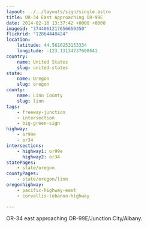 ```yaml
---
layout: ../../layouts/sign/single.astro
title: OR-34 East Approaching OR-99E
date: 2014-02-16 13:37:42 +0000 +0000
imageid: "3744061217656650350"
flickrid: "12864448424"
location:
    latitude: 44.5610253153334
    longitude: -123.13134737608641
country:
    name: United States
    slug: united-states
state:
    name: Oregon
    slug: oregon
county:
    name: Linn County
    slug: linn
tags:
    - freeway-junction
    - intersection
    - big-green-sign
highway:
    - or99e
    - or34
intersections:
    - highway1: or99e
      highway2: or34
statePages:
    - state/oregon
countyPages:
    - state/oregon/linn
oregonhighway:
    - pacific-highway-east
    - corvallis-lebanon-highway

---
```

OR-34 east approaching OR-99E/Junction City/Albany. 